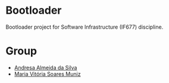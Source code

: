 # Bootloader
Bootloader project for Software Infrastructure (IF677) discipline.

# Group
* [Andresa Almeida da Silva](https://github.com/aalmds)
* [Maria Vitória Soares Muniz](https://github.com/mariavmuniz)
